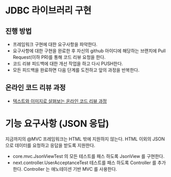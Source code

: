 # JDBC 라이브러리 구현
## 진행 방법
* 프레임워크 구현에 대한 요구사항을 파악한다.
* 요구사항에 대한 구현을 완료한 후 자신의 github 아이디에 해당하는 브랜치에 Pull Request(이하 PR)를 통해 코드 리뷰 요청을 한다.
* 코드 리뷰 피드백에 대한 개선 작업을 하고 다시 PUSH한다.
* 모든 피드백을 완료하면 다음 단계를 도전하고 앞의 과정을 반복한다.

## 온라인 코드 리뷰 과정
* [텍스트와 이미지로 살펴보는 온라인 코드 리뷰 과정](https://github.com/next-step/nextstep-docs/tree/master/codereview)


# 기능 요구사항 (JSON 응답)
지금까지의 @MVC 프레임워크는 HTML 밖에 지원하지 않는다. HTML 이외의 JSON 으로 데이터를 요청하고 응답을 받도록 지원한다.
- core.mvc.JsonViewTest 의 모든 테스트를 패스 하도록 JsonView 를 구현한다.
- next.controller.UserAcceptanceTest 테스트를 패스 하도록 Controller 를 추가한다. Controller 는 애노테이션 기반 MVC 를 사용한다.
